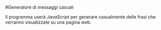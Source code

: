 #Generatore di messaggi casuali

Il programma userà *JavaScript* per generare casualmente delle frasi che verranno visualizzate su una pagina web.